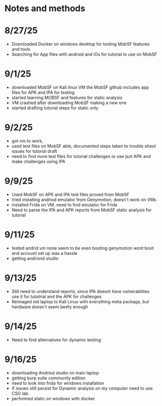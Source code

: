 # Notes and methods

# 8/27/25
* Downloaded Docker on windows desktop for testing MobSF features and tools
* Searching for App files with android and iOs  for tutorial to use on MobSF

# 9/1/25
* downloaded MobSF on Kali linux VM the MobSF github includes app files for APK and IPA for testing
* started learning MOBSF and features for static analysis 
* VM crashed after downloading MobSF making a new one
* started drafting tutorial steps for static only

# 9/2/25
* got vm to work, 
* used test files on MobSF able, documented steps taken to trouble shoot issues for tutorial draft
* need to find more test files for tutorial challenges or use jsut APK and make challenges using IPA

# 9/9/25
* Used MobSF on APK and IPA test files proved from MobSF
* tried installing andriod emulator from Genymotion, doesn't work on VMs
* installed Frida on VM, need to find emulator for Frida
* Need to parse the IPA and APK reports from MobSF static analysis for tutorial

# 9/11/25
* tested andrid vm none seem to be even booting genymotion wont boot and account set up was a hassle
* getting andriond studio

# 9/13/25
* Still need to understand reports, since IPA doesnt have vulnerabilites use it for tutotrial and the APK for challenges
* Reimaged old laptop to Kali Linux with everything meta package, but hardware doesn't seem beefy enough

# 9/14/25
* Need to find alternatives for dynamic testing

# 9/16/25
* downloading Andriod studio on main laptop
* getting burp suite community edition
* need to look into frida for windows installation
* If issues still persist for Dynamic analysis on  my computer need to use CSG lab.
* perfomred static on windows with docker